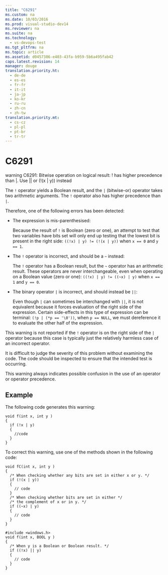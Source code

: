 ```yaml
---
title: "C6291"
ms.custom: na
ms.date: 10/03/2016
ms.prod: visual-studio-dev14
ms.reviewer: na
ms.suite: na
ms.technology: 
  - vs-devops-test
ms.tgt_pltfrm: na
ms.topic: article
ms.assetid: d0457386-e403-43fa-b959-5b6a495fab42
caps.latest.revision: 14
manager: douge
translation.priority.ht: 
  - de-de
  - es-es
  - fr-fr
  - it-it
  - ja-jp
  - ko-kr
  - ru-ru
  - zh-cn
  - zh-tw
translation.priority.mt: 
  - cs-cz
  - pl-pl
  - pt-br
  - tr-tr
---
```

# C6291
warning C6291: Bitwise operation on logical result: ! has higher precedence than &#124;. Use &#124;&#124; or (!(x &#124; y)) instead  
  
 The `!` operator yields a Boolean result, and the `|` (bitwise-or) operator takes two arithmetic arguments. The `!` operator also has higher precedence than `|`.  
  
 Therefore, one of the following errors has been detected:  
  
-   The expression is mis-parenthesised:  
  
     Because the result of `!` is Boolean (zero or one), an attempt to test that two variables have bits set will only end up testing that the lowest bit is present in the right side: `((!x) | y) != (!(x | y))` when `x == 0` and `y == 1`.  
  
-   The `!` operator is incorrect, and should be a `~` instead:  
  
     The `!` operator has a Boolean result, but the `~` operator has an arithmetic result. These operators are never interchangeable, even when operating on a Boolean value (zero or one): `((!x) | y) != ((~x) | y)` when `x == 1` and `y == 0`.  
  
-   The binary operator `|` is incorrect, and should instead be `||`:  
  
     Even though `|` can sometimes be interchanged with `||`, it is not equivalent because it forces evaluation of the right side of the expression. Certain side-effects in this type of expression can be terminal: `(!p | (*p == '\0'))`, when `p == NULL`, we must dereference it to evaluate the other half of the expression.  
  
 This warning is not reported if the `!` operator is on the right side of the `|` operator because this case is typically just the relatively harmless case of an incorrect operator.  
  
 It is difficult to judge the severity of this problem without examining the code. The code should be inspected to ensure that the intended test is occurring.  
  
 This warning always indicates possible confusion in the use of an operator or operator precedence.  
  
## Example  
 The following code generates this warning:  
  
```  
void f(int x, int y )  
{  
  if (!x | y)  
  {  
    //code   
  }  
}  
```  
  
 To correct this warning, use one of the methods shown in the following code:  
  
```  
void fC(int x, int y )  
{  
  /* When checking whether any bits are set in either x or y. */  
  if (!(x | y))  
  {  
    // code  
  }  
  /* When checking whether bits are set in either */  
  /* the complement of x or in y. */  
  if ((~x) | y)  
  {  
    // code  
  }  
}  
  
#include <windows.h>  
void f(int x, BOOL y )  
{  
  /* When y is a Boolean or Boolean result. */  
  if ((!x) || y)  
  {  
    // code  
  }  
}  
```